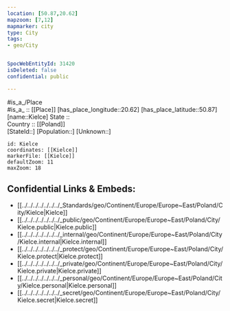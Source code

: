 ```yaml
---
location: [50.87,20.62] 
mapzoom: [7,12] 
mapmarker: city 
type: City
tags:
- geo/City


SpocWebEntityId: 31420
isDeleted: false
confidential: public

---
```

#is_a_/Place  
#is_a_ :: [[Place]] 
[has_place_longitude::20.62] 
[has_place_latitude::50.87] 
[name::Kielce] 
State ::  
Country :: [[Poland]]  
[StateId::] 
[Population::] 
[Unknown::] 


```leaflet
id: Kielce
coordinates: [[Kielce]] 
markerFile: [[Kielce]] 
defaultZoom: 11 
maxZoom: 18
```


## Confidential Links & Embeds: 
- [[../../../../../../../_Standards/geo/Continent/Europe/Europe~East/Poland/City/Kielce|Kielce]] 
- [[../../../../../../../_public/geo/Continent/Europe/Europe~East/Poland/City/Kielce.public|Kielce.public]] 
- [[../../../../../../../_internal/geo/Continent/Europe/Europe~East/Poland/City/Kielce.internal|Kielce.internal]] 
- [[../../../../../../../_protect/geo/Continent/Europe/Europe~East/Poland/City/Kielce.protect|Kielce.protect]] 
- [[../../../../../../../_private/geo/Continent/Europe/Europe~East/Poland/City/Kielce.private|Kielce.private]] 
- [[../../../../../../../_personal/geo/Continent/Europe/Europe~East/Poland/City/Kielce.personal|Kielce.personal]] 
- [[../../../../../../../_secret/geo/Continent/Europe/Europe~East/Poland/City/Kielce.secret|Kielce.secret]] 
